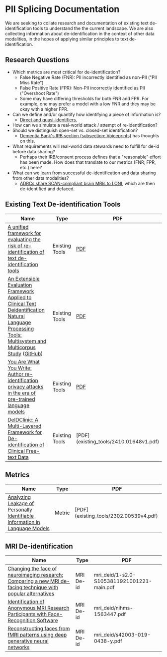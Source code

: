 # PII Splicing Documentation

We are seeking to collate research and documentation of existing text de-identification tools to understand the the current landscape. We are also collecting information about de-identification in the context of other data modalities, in the hopes of applying similar principles to text de-identification.

## Research Questions
- Which metrics are most critical for de-identification?
    - False Negative Rate (FNR): PII incorrectly identified as non-PII ("PII Miss Rate")
    - False Positive Rate (FPR): Non-PII incorrectly identified as PII ("Overshoot Rate")
    - Some may have differing thresholds for both FNR and FPR. For example, one may prefer a model with a low FNR and they may be okay with a higher FPR.
- Can we define and/or quantify how identifying a piece of information is?
    - [Direct and quasi-identifiers.](https://www.sciencedirect.com/science/article/pii/S1532046416300697)
- How can we simulate a real-world attack / attempt of re-identification?
- Should we distinguish open-set vs. closed-set identification?
    - [Dementia Bank's IRB section (subsection: Voiceprints)](https://talkbank.org/share/irb/) has thoughts on this.
- What requirements will real-world data stewards need to fulfill for de-id before data sharing?
    - Perhaps their IRB/consent process defines that a "reasonable" effort has been made. How does that translate to our metrics (FNR, FPR, etc.) here?
- What can we learn from successful de-identification and data sharing from other data modalities?
    - [ADRCs share SCAN-compliant brain MRIs to LONI](https://scan.naccdata.org/), which are then de-identified and defaced.

## Existing Text De-identification Tools

| Name |  Type | PDF |
| - | - | - |
| [A unified framework for evaluating the risk of re-identification of text de-identification tools](https://www.sciencedirect.com/science/article/pii/S1532046416300697) | Existing Tools | [PDF](existing_tools/1-s2.0-S0885230824001293-main.pdf) |
| [An Extensible Evaluation Framework Applied to Clinical Text Deidentification Natural Language Processing Tools: Multisystem and Multicorpus Study](https://pubmed.ncbi.nlm.nih.gov/38805692/) ([GitHub](https://codeberg.org/HeiderLab/ots-deidentification))| Existing Tools | [PDF](existing_tools/jmir-2024-1-e55676.pdf) |
[You Are What You Write: Author re-identification privacy attacks in the era of pre-trained language models](https://www.sciencedirect.com/science/article/pii/S0885230824001293) | Existing Tools | [PDF](existing_tools/re-id-privacy-attacks.pdf) |
[DeIDClinic: A Multi-Layered Framework for De-identification of Clinical Free-text Data](https://arxiv.org/abs/2410.01648) | Existing Tools | [PDF] (existing_tools/2410.01648v1.pdf) |

## Metrics
| Name | Type | PDF |
| - | - | - |
| [Analyzing Leakage of Personally Identifiable Information in Language Models](https://arxiv.org/pdf/2302.00539) | Metric | [PDF] (existing_tools/2302.00539v4.pdf) |

## MRI De-identification

| Name |  Type | PDF |
| - | - | - |
[Changing the face of neuroimaging research: Comparing a new MRI de-facing technique with popular alternatives](https://www.sciencedirect.com/science/article/pii/S1053811921001221) | MRI De-id | mri_deid/1-s2.0-S1053811921001221-main.pdf |
[Identification of Anonymous MRI Research Participants with Face-Recognition Software](https://pmc.ncbi.nlm.nih.gov/articles/PMC7091256/) | MRI De-id | mri_deid/nihms-1563447.pdf |
[Reconstructing faces from fMRI patterns using deep generative neural networks](https://www.nature.com/articles/s42003-019-0438-y) | MRI De-id | mri_deid/s42003-019-0438-y.pdf | 
